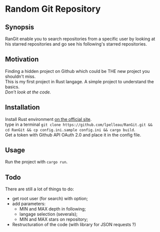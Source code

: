 # Random Git Repository
## Synopsis
RanGit enable you to search repositories from a specific user by looking at his starred repositories and go see his following's starred repositories.

## Motivation
Finding a hidden project on Github which could be THE new project you shouldn't miss.  
This is my first project in Rust langage. 
A simple project to understand the basics.   
*Don't look at the code.*

## Installation
Install Rust environment [on the official site](https://www.rust-lang.org/downloads.html).  
type in a terminal `git clone https://github.com/lpelleau/RanGit.git && cd RanGit && cp config.ini.sample config.ini && cargo build`.  
Get a token with Github API OAuth 2.0 and place it in the config file.

## Usage
Run the project with `cargo run`.

## Todo
There are still a lot of things to do:
* get root user (for search) with option;
* add parameters:
  * MIN and MAX depth in following;
  * langage selection (severals);
  * MIN and MAX stars on repository;
* Restructuration of the code (with library for JSON requests ?)
